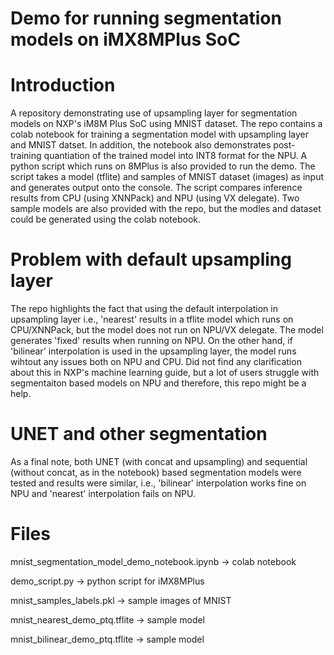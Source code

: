 # Demo for running segmentation models on iMX8MPlus SoC
# Introduction
A repository demonstrating use of upsampling layer for segmentation models on NXP's iM8M Plus SoC using MNIST dataset. The repo contains a colab notebook for training
a segmentation model with upsampling layer and MNIST datset. In addition, the notebook also demonstrates post-training quantiation of the trained model into INT8 format
for the NPU. A python script which runs on 8MPlus is also provided to run the demo. The script takes a model (tflite) and samples of MNIST dataset (images) as input
and generates output onto the console. The script compares inference results from CPU (using XNNPack) and NPU (using VX delegate). Two sample models are also provided with the repo,
but the modles and dataset could be generated using the colab notebook.

# Problem with default upsampling layer
The repo highlights the fact that using the default interpolation in upsampling layer i.e., 'nearest' results in a tflite model which runs on CPU/XNNPack, but the model does not run
on NPU/VX delegate. The model generates 'fixed' results when running on NPU. On the other hand, if 'bilinear' interpolation is used in the upsampling layer, the model runs wihtout any
issues both on NPU and CPU. Did not find any clarification about this in NXP's machine learning guide, but a lot of users struggle with segmentaiton based models on NPU and therefore,
this repo might be a help.

# UNET and other segmentation
As a final note, both UNET (with concat and upsampling) and sequential (without concat, as in the notebook) based segmentation models were tested and results were similar, i.e., 
'bilinear' interpolation works fine on NPU and 'nearest' interpolation fails on NPU.

# Files
mnist_segmentation_model_demo_notebook.ipynb  ->  colab notebook  

demo_script.py                                ->  python script for iMX8MPlus

mnist_samples_labels.pkl                      ->  sample images of MNIST

mnist_nearest_demo_ptq.tflite                 ->  sample model

mnist_bilinear_demo_ptq.tflite                ->  sample model

